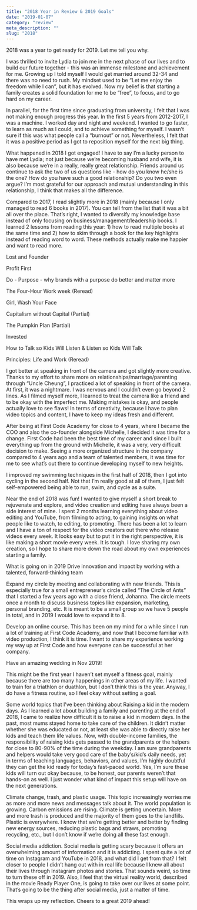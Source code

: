 ```yaml
---
title: "2018 Year in Review & 2019 Goals"
date: "2019-01-07"
category: "review"
meta_description: ""
slug: "2018"
---
```


2018 was a year to get ready for 2019. Let me tell you why.

I was thrilled to invite Lydia to join me in the next phase of our lives and to build our future together - this was an immense milestone and achievement for me. Growing up I told myself I would get married around 32-34 and there was no need to rush. My mindset used to be “Let me enjoy the freedom while I can”, but it has evolved. Now my belief is that starting a family creates a solid foundation for me to be “free”, to focus, and to go hard on my career.

In parallel, for the first time since graduating from university, I felt that I was not making enough progress this year. In the first 5 years from 2012-2017, I was a machine. I worked day and night and weekend. I wanted to go faster, to learn as much as I could, and to achieve something for myself. I wasn’t sure if this was what people call a “burnout” or not. Nevertheless, I felt that it was a positive period as I got to reposition myself for the next big thing.

What happened in 2018
I got engaged! I have to say I’m a lucky person to have met Lydia; not just because we’re becoming husband and wife, it is also because we’re in a really, really great relationship. Friends around us continue to ask the two of us questions like - how do you know he/she is the one? How do you have such a good relationship? Do you two even argue? I’m most grateful for our approach and mutual understanding in this relationship, I think that makes all the difference.

Compared to 2017, I read slightly more in 2018 (mainly because I only managed to read 6 books in 2017). You can tell from the list that it was a bit all over the place. That’s right, I wanted to diversify my knowledge base instead of only focusing on business/management/leadership books. I learned 2 lessons from reading this year: 1) how to read multiple books at the same time and 2) how to skim through a book for the key highlights instead of reading word to word. These methods actually make me happier and want to read more.

Lost and Founder

Profit First

Do - Purpose - why brands with a purpose do better and matter more

The Four-Hour Work week (Reread)

Girl, Wash Your Face

Capitalism without Capital (Partial)

The Pumpkin Plan (Partial)

Invested

How to Talk so Kids Will Listen & Listen so Kids Will Talk

Principles: Life and Work (Reread)

I got better at speaking in front of the camera and got slightly more creative. Thanks to my effort to share more on relationships/marriage/parenting through “Uncle Cheung”, I practiced a lot of speaking in front of the camera. At first, it was a nightmare. I was nervous and I couldn’t even go beyond 2 lines. As I filmed myself more, I learned to treat the camera like a friend and to be okay with the imperfect me. Making mistakes is okay, and people actually love to see flaws! In terms of creativity, because I have to plan video topics and content, I have to keep my ideas fresh and different.

After being at First Code Academy for close to 4 years, where I became the COO and also the co-founder alongside Michelle, I decided it was time for a change. First Code had been the best time of my career and since I built everything up from the ground with Michelle, it was a very, very difficult decision to make. Seeing a more organized structure in the company compared to 4 years ago and a team of talented members, it was time for me to see what’s out there to continue developing myself to new heights.

I improved my swimming techniques in the first half of 2018, then I got into cycling in the second half. Not that I’m really good at all of them, I just felt self-empowered being able to run, swim, and cycle as a suite.

Near the end of 2018 was fun! I wanted to give myself a short break to rejuvenate and explore, and video creation and editing have always been a side interest of mine. I spent 2 months learning everything about video editing and YouTube, from filming to acting, to gaining insights on what people like to watch, to editing, to promoting. There has been a lot to learn and I have a ton of respect for the video creators out there who release videos every week. It looks easy but to put it in the right perspective, it is like making a short movie every week. It is tough. I love sharing my own creation, so I hope to share more down the road about my own experiences starting a family.

What is going on in 2019
Drive innovation and impact by working with a talented, forward-thinking team

Expand my circle by meeting and collaborating with new friends. This is especially true for a small entrepreneur's circle called “The Circle of Ants” that I started a few years ago with a close friend, Johanna. The circle meets once a month to discuss business topics like expansion, marketing, personal branding, etc. It is meant to be a small group so we have 5 people in total, and in 2019 I would love to expand it to 8.

Develop an online course. This has been on my mind for a while since I run a lot of training at First Code Academy, and now that I become familiar with video production, I think it is time. I want to share my experience working my way up at First Code and how everyone can be successful at her company.

Have an amazing wedding in Nov 2019!

This might be the first year I haven’t set myself a fitness goal, mainly because there are too many happenings in other areas of my life. I wanted to train for a triathlon or duathlon, but I don’t think this is the year. Anyway, I do have a fitness routine, so I feel okay without setting a goal.

Some world topics that I’ve been thinking about
Raising a kid in the modern days. As I learned a lot about building a family and parenting at the end of 2018, I came to realize how difficult it is to raise a kid in modern days. In the past, most mums stayed home to take care of the children. It didn’t matter whether she was educated or not, at least she was able to directly raise her kids and teach them life values. Now, with double-income families, the responsibility of raising kids gets passed to the grandparents or the helpers for close to 80-90% of the time during the weekday. I am sure grandparents and helpers would take very good care of the baby’s/kid’s daily needs, yet in terms of teaching languages, behaviors, and values, I’m highly doubtful they can get the kid ready for today’s fast-paced world. Yes, I’m sure these kids will turn out okay because, to be honest, our parents weren’t that hands-on as well. I just wonder what kind of impact this setup will have on the next generations.

Climate change, trash, and plastic usage. This topic increasingly worries me as more and more news and messages talk about it. The world population is growing. Carbon emissions are rising. Climate is getting uncertain. More and more trash is produced and the majority of them goes to the landfills. Plastic is everywhere. I know that we’re getting better and better by finding new energy sources, reducing plastic bags and straws, promoting recycling, etc., but I don’t know if we’re doing all these fast enough.

Social media addiction. Social media is getting scary because it offers an overwhelming amount of information and it is addicting. I spent quite a lot of time on Instagram and YouTube in 2018, and what did I get from that? I felt closer to people I didn’t hang out with in real life because I knew all about their lives through Instagram photos and stories. That sounds weird, so time to turn these off in 2019. Also, I feel that the virtual reality world, described in the movie Ready Player One, is going to take over our lives at some point. That’s going to be the thing after social media, just a matter of time.

This wraps up my reflection. Cheers to a great 2019 ahead!